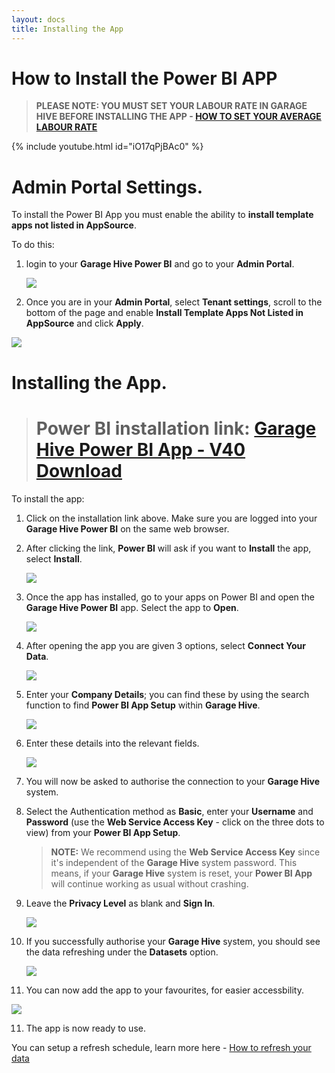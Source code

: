 ```yaml
---
layout: docs
title: Installing the App
---
```


#   How to Install the Power BI APP

> **PLEASE NOTE: YOU MUST SET YOUR LABOUR RATE IN GARAGE HIVE BEFORE INSTALLING THE APP -  [HOW TO SET YOUR AVERAGE LABOUR RATE](https://docs.garagehive.co.uk/docs/powerbi-labourrate.html "Set Average Labour Rate")** 

{% include youtube.html id="iO17qPjBAc0" %}

# **Admin Portal Settings.**

To install the Power BI App you must enable the ability to **install template apps not listed in AppSource**.

To do this:
1. login to your **Garage Hive Power BI** and go to your **Admin Portal**. 

   ![](media/powerbi-admin.png)

2. Once you are in your **Admin Portal**, select **Tenant settings**, scroll to the bottom of the page and enable **Install Template Apps Not Listed in AppSource** and click **Apply**. 

![](media/powerbi-admin-install-template-apps.png)

# **Installing the App.**

> # Power BI installation link: [Garage Hive Power BI App - V40 Download](https://app.powerbi.com/groups/me/apps/739eb02b-643e-4bc3-a9ae-61191a89452d/package/5036903e-cde3-4bc5-9283-9021165f710bThVxZIUdgL9VO1ue4llxtcWiA6Xy1Q6IF19Rn1oo94g/install?ownerId=1bde89ad-b4ce-45df-a919-e1e08e47294d&referrer=l.facebook.com&forceRedirectToPowerBiPortal=true "Power BI V40 Download")

To install the app:
1. Click on the installation link above. Make sure you are logged into your **Garage Hive Power BI** on the same web browser. 
2. After clicking the link, **Power BI** will ask if you want to **Install** the app, select **Install**. 

   ![](media/powerbi-app-install.png)

2. Once the app  has installed, go to your apps on Power BI and open the **Garage Hive Power BI** app. Select the app to **Open**.

   ![](media/powerbi-app-open.png)

3. After opening the app you are given 3 options, select **Connect Your Data**.

   ![](media/powerbi-app-connect.png)

4. Enter your **Company Details**; you can find these by using the search function to find **Power BI App Setup** within **Garage Hive**.

   ![](media/powerbi-tennant.png)

5. Enter these details into the relevant fields. 

   ![](media/powerbi-connect-id.png)

5. You will now be asked to authorise the connection to your **Garage Hive** system. 
6. Select the Authentication method as **Basic**, enter your **Username** and **Password** (use the **Web Service Access Key** - click on the three dots to view) from your **Power BI App Setup**.

   > **NOTE:** We recommend using the **Web Service Access Key** since it's independent of the **Garage Hive** system password. This means, if your **Garage Hive** system is reset, your **Power BI App** will continue working as usual without crashing.
   
7. Leave the **Privacy Level** as blank and **Sign In**.  

   ![](media/powerbi-auth.png)

8. If you successfully authorise your **Garage Hive** system, you should see the data refreshing under the **Datasets** option.

   ![](media/powerbi-data-refreshing.png)

9.  You can now add the app to your favourites, for easier accessbility.

   ![](media/powerbi-app-favourite.png)

11. The app is now ready to use. 

You can setup a refresh schedule, learn more here - [How to refresh your data](https://docs.garagehive.co.uk/docs/powerbi-refresh-data.html "How to refresh your data")